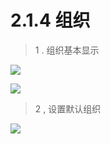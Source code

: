# 2.1.4 组织

> 1 . 组织基本显示

![](http://pc1pao5ui.bkt.clouddn.com/20180718080615.jpg)

![](http://pc1pao5ui.bkt.clouddn.com/20180718080633.jpg)

> 2 , 设置默认组织

![](http://pc1pao5ui.bkt.clouddn.com/20180723041418.jpg)